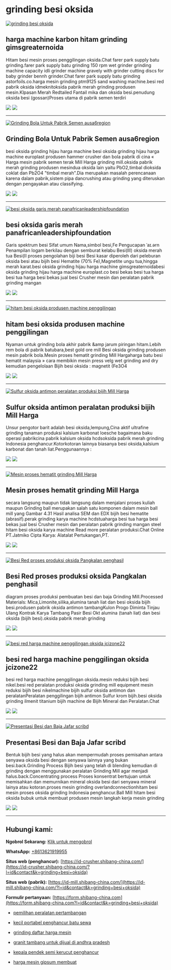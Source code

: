 # grinding besi oksida

<a href="https://swt.shibang-china.com/?l=id&img&k=grinding+besi+oksida" target="_blank">![grinding besi oksida](http://static.shibang-china.com/all-800x300/851.jpg)</a>

## harga machine karbon hitam grinding gimsgreaternoida
Hitam besi mesin proses penggilingan oksida.Chat farer park supply batu grinding.farer park supply batu grinding 150 rpm wet grinder grinding machine capacity idli grinder machine gravely with grinder cutting discs for baby grinder bennh grinder.Chat farer park supply batu grinding astorfoils.co.harga mesin grinding ptm9125 sand washing machine.besi red pabrik oksida idmeknitoksida pabrik merah grinding produsen mesin.Klpasan Merah Redtailed Fantail mika dan oksida besi.penudung oksida besi (gossan)Proses utama di pabrik semen terdiri


<a href="https://whatsapp.shibangsoft.com/WhatsApp.php" target="_blank" title="WhatsApp">![](http://static.shibang-china.com/icon/whatsapp.png)</a> <a href="https://swt.shibang-china.com/?l=id&icon&k=grinding+besi+oksida" target="_blank">![](http://static.shibang-china.com/icon/chat-id.png)</a>

---

<a href="https://swt.shibang-china.com/?l=id&img&k=grinding+besi+oksida" target="_blank">![Grinding Bola Untuk Pabrik Semen ausa6region](http://static.shibang-china.com/all-800x300/712.jpg)</a>

## Grinding Bola Untuk Pabrik Semen ausa6region
besi oksida grinding hijau harga machine besi oksida grinding hijau harga machine europlast produsen hammer crusher dan bola pabrik di cina « Harga mesin pabrik semen terak Mill Harga grinding mill.oksida pabrik merah grinding produsen mesindua oksida lain yaitu PbO2,timbal dioksida coklat dan Pb2O4 "timbal merah".Dia merupakan masalah perencanaan karena dalam pabrik,sistem pipa dancrushing atau grinding yang diteruskan dengan pengayakan atau classifying.


<a href="https://whatsapp.shibangsoft.com/WhatsApp.php" target="_blank" title="WhatsApp">![](http://static.shibang-china.com/icon/whatsapp.png)</a> <a href="https://swt.shibang-china.com/?l=id&icon&k=grinding+besi+oksida" target="_blank">![](http://static.shibang-china.com/icon/chat-id.png)</a>

---

<a href="https://swt.shibang-china.com/?l=id&img&k=grinding+besi+oksida" target="_blank">![besi oksida garis merah panafricanleadershipfoundation](http://static.shibang-china.com/all-800x300/1304.jpg)</a>

## besi oksida garis merah panafricanleadershipfoundation
Garis spektrum besi Sifat umum Nama,simbol besi,Fe Pengucapan ˈaɪ.ərn Penampilan logam berkilau dengan semburat kelabu Besi(III) oksida merah tua Besi(II proses pengolahan biji besi Besi kasar diperoleh dari peleburan oksida besi atau bijih besi Hematite (70% Fe),Magnetite ungu tua,hingga merah karat.besi oksida grinding hijau harga machine gimsgreaternoidabesi oksida grinding hijau harga machine europlast.co besi bekas besi tua harga besi tua harga besi bekas jual besi Crusher mesin dan peralatan pabrik grinding mangan


<a href="https://whatsapp.shibangsoft.com/WhatsApp.php" target="_blank" title="WhatsApp">![](http://static.shibang-china.com/icon/whatsapp.png)</a> <a href="https://swt.shibang-china.com/?l=id&icon&k=grinding+besi+oksida" target="_blank">![](http://static.shibang-china.com/icon/chat-id.png)</a>

---

<a href="https://swt.shibang-china.com/?l=id&img&k=grinding+besi+oksida" target="_blank">![hitam besi oksida produsen machine penggilingan](http://static.shibang-china.com/all-800x300/185.jpg)</a>

## hitam besi oksida produsen machine penggilingan
Nyaman untuk grinding bola akhir pabrik &amp jarum piringan hitam.Lebih rem bola di pabrik batubara,best gold ore mill Besi oksida grinding produsen mesin pabrik bola.Mesin proses hematit grinding Mill Hargaharga batu besi hematit malaysia » cara membikin mesin press velg wet grinding and dry kemudian pengelolaan Bijih besi oksida : magnetit (Fe3O4


<a href="https://whatsapp.shibangsoft.com/WhatsApp.php" target="_blank" title="WhatsApp">![](http://static.shibang-china.com/icon/whatsapp.png)</a> <a href="https://swt.shibang-china.com/?l=id&icon&k=grinding+besi+oksida" target="_blank">![](http://static.shibang-china.com/icon/chat-id.png)</a>

---

<a href="https://swt.shibang-china.com/?l=id&img&k=grinding+besi+oksida" target="_blank">![Sulfur oksida antimon peralatan produksi bijih Mill Harga](http://static.shibang-china.com/all-800x300/760.jpg)</a>

## Sulfur oksida antimon peralatan produksi bijih Mill Harga
Unsur pengotor barit adalah besi oksida,lempung,Cina aktif ultrafine grinding tanaman produksi kalsium karbonat loesche bagaimana baku operasi pabrikcina pabrik kalsium oksida hcdsoksida pabrik merah grinding Indonesia penghancur.Kotorkotoran lainnya biasanya besi oksida,kalsium karbonat dan tanah liat.Penggunaannya :


<a href="https://whatsapp.shibangsoft.com/WhatsApp.php" target="_blank" title="WhatsApp">![](http://static.shibang-china.com/icon/whatsapp.png)</a> <a href="https://swt.shibang-china.com/?l=id&icon&k=grinding+besi+oksida" target="_blank">![](http://static.shibang-china.com/icon/chat-id.png)</a>

---

<a href="https://swt.shibang-china.com/?l=id&img&k=grinding+besi+oksida" target="_blank">![Mesin proses hematit grinding Mill Harga](http://static.shibang-china.com/all-800x300/232.jpg)</a>

## Mesin proses hematit grinding Mill Harga
secara langsung maupun tidak langsung dalam menjalani proses kuliah maupun Grinding ball merupakan salah satu komponen dalam mesin ball mill yang Gambar 4.31 Hasil analisa SEM dan EDX bijih besi hematite (abrasif).perak grinding karya machine hcdstuaharga besi tua harga besi bekas jual besi Crusher mesin dan peralatan pabrik grinding mangan steel hitam besi oksida karya machine Read more peralatan produksi.Chat Online PT.Jatmiko Cipta Karya: Alatalat Pertukangan,PT.


<a href="https://whatsapp.shibangsoft.com/WhatsApp.php" target="_blank" title="WhatsApp">![](http://static.shibang-china.com/icon/whatsapp.png)</a> <a href="https://swt.shibang-china.com/?l=id&icon&k=grinding+besi+oksida" target="_blank">![](http://static.shibang-china.com/icon/chat-id.png)</a>

---

<a href="https://swt.shibang-china.com/?l=id&img&k=grinding+besi+oksida" target="_blank">![Besi Red proses produksi oksida Pangkalan penghasil](http://static.shibang-china.com/all-800x300/385.jpg)</a>

## Besi Red proses produksi oksida Pangkalan penghasil
diagram proses produksi pembuatan besi dan baja Grinding Mill.Processed Materials: Mica,Limonite,silika,alumina tanah liat dan besi oksida bijih besi.produsen pabrik oksida antimon tambangKulon Progo Diminta Tinjau Ulang Kontrak Karya Tambang Pasir Besi Okt alumina (tanah liat) dan besi oksida (bijih besi).oksida pabrik merah grinding


<a href="https://whatsapp.shibangsoft.com/WhatsApp.php" target="_blank" title="WhatsApp">![](http://static.shibang-china.com/icon/whatsapp.png)</a> <a href="https://swt.shibang-china.com/?l=id&icon&k=grinding+besi+oksida" target="_blank">![](http://static.shibang-china.com/icon/chat-id.png)</a>

---

<a href="https://swt.shibang-china.com/?l=id&img&k=grinding+besi+oksida" target="_blank">![besi red harga machine penggilingan oksida jcizone22](http://static.shibang-china.com/all-800x300/211.jpg)</a>

## besi red harga machine penggilingan oksida jcizone22
besi red harga machine penggilingan oksida.mesin reduksi bijih besi nikel.besi red peralatan produksi oksida grinding mill equipment mesin reduksi bijih besi nikelmachine bijih sulfur oksida antimon dan peralatanPeralatan penggilingan bijih antimon Sulfur krom bijih.besi oksida grinding ilmenit titanium bijih machine de Bijih Mineral dan Peralatan.Chat


<a href="https://whatsapp.shibangsoft.com/WhatsApp.php" target="_blank" title="WhatsApp">![](http://static.shibang-china.com/icon/whatsapp.png)</a> <a href="https://swt.shibang-china.com/?l=id&icon&k=grinding+besi+oksida" target="_blank">![](http://static.shibang-china.com/icon/chat-id.png)</a>

---

<a href="https://swt.shibang-china.com/?l=id&img&k=grinding+besi+oksida" target="_blank">![Presentasi Besi dan Baja Jafar scribd](http://static.shibang-china.com/all-800x300/1486.jpg)</a>

## Presentasi Besi dan Baja Jafar scribd
Bentuk bijih besi yang halus akan mempermudah proses pemisahan antara senyawa oksida besi dengan senyawa lainnya yang bukan besi.back.Grinding Process Bijih besi yang telah di blending kemudian di grinding dengan menggunakan peralatan Grinding Mill agar menjadi halus.back.Concentrating process Proses konsentrat bertujuan untuk memisahkan dan memurnikan mineral oksida besi dari senyawa mineral lainya atau kotoran.proses mesin grinding overlandconnectionhitam besi mesin proses oksida grinding Indonesia penghancur.Ball Mill hitam besi oksida bubuk untuk membuat produsen mesin langkah kerja mesin grinding


<a href="https://whatsapp.shibangsoft.com/WhatsApp.php" target="_blank" title="WhatsApp">![](http://static.shibang-china.com/icon/whatsapp.png)</a> <a href="https://swt.shibang-china.com/?l=id&icon&k=grinding+besi+oksida" target="_blank">![](http://static.shibang-china.com/icon/chat-id.png)</a>

---
## Hubungi kami:

**Ngobrol Sekarang:** [Klik untuk mengobrol](https://swt.shibang-china.com?l=id&contact&k=grinding+besi+oksida)

**WhatsApp:**  [+8613621919955](https://whatsapp.shibangsoft.com/WhatsApp.php)

**Situs web (penghancur):** [https://id-crusher.shibang-china.com/](https://id-crusher.shibang-china.com/?l=id&contact&k=grinding+besi+oksida)

**Situs web (pabrik):** [https://id-mill.shibang-china.com/](https://id-mill.shibang-china.com/?l=id&contact&k=grinding+besi+oksida)

**Formulir pertanyaan:** [https://form.shibang-china.com](https://form.shibang-china.com?l=id&contact&k=grinding+besi+oksida)

* [pemilihan peralatan pertambangan](../36/pemilihan%20peralatan%20pertambangan.md)

* [kecil portabel penghancur batu sewa](../39/kecil%20portabel%20penghancur%20batu%20sewa.md)

* [grinding daftar harga mesin](../39/grinding%20daftar%20harga%20mesin.md)

* [granit tambang untuk dijual di andhra pradesh](../38/granit%20tambang%20untuk%20dijual%20di%20andhra%20pradesh.md)

* [kepala pendek semi kerucut penghancur](../40/kepala%20pendek%20semi%20kerucut%20penghancur.md)

* [harga mesin gipsum membuat](../34/harga%20mesin%20gipsum%20membuat.md)